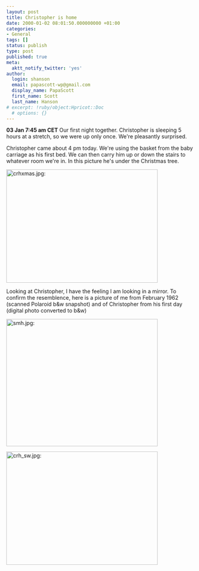```yaml
---
layout: post
title: Christopher is home
date: 2000-01-02 08:01:50.000000000 +01:00
categories:
- General
tags: []
status: publish
type: post
published: true
meta:
  aktt_notify_twitter: 'yes'
author:
  login: shanson
  email: papascott-wp@gmail.com
  display_name: PapaScott
  first_name: Scott
  last_name: Hanson
# excerpt: !ruby/object:Hpricot::Doc
  # options: {}
---
```

<p><b>03 Jan 7:45 am CET</b> Our first night together. Christopher is sleeping 5 hours at a stretch, so we were up only once. We're pleasantly surprised.</p>
<p>Christopher came about 4 pm today. We're using the basket from the baby carriage as his first bed. We can then carry him up or down the stairs to whatever room we're in. In this picture he's under the Christmas tree.</p>
<p><img src="http://www.papascott.de/wordpress/wp-content/uploads/2000/01/crhxmas.jpg" height="300" width="400" border="0" alt="crhxmas.jpg: " /></p>
<p>Looking at Christopher, I have the feeling I am looking in a mirror. To confirm the resemblence, here is a picture of me from  February 1962 (scanned Polaroid b&w snapshot) and of Christopher from his first day (digital photo converted to b&w)</p>
<p><img src="http://www.papascott.de/wordpress/wp-content/uploads/2000/01/smh.jpg" height="337" width="400" border="0" alt="smh.jpg: " /></p>
<p><img src="http://www.papascott.de/wordpress/wp-content/uploads/2000/01/crh_sw.jpg" height="300" width="400" border="0" alt="crh_sw.jpg: " /></p>
